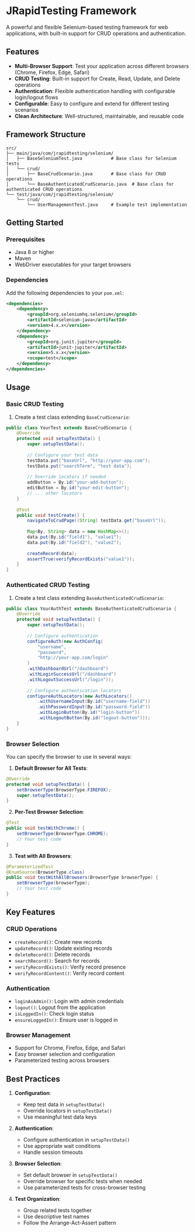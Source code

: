 # JRapidTesting Framework

A powerful and flexible Selenium-based testing framework for web applications, with built-in support for CRUD operations and authentication.

## Features

- **Multi-Browser Support**: Test your application across different browsers (Chrome, Firefox, Edge, Safari)
- **CRUD Testing**: Built-in support for Create, Read, Update, and Delete operations
- **Authentication**: Flexible authentication handling with configurable login/logout flows
- **Configurable**: Easy to configure and extend for different testing scenarios
- **Clean Architecture**: Well-structured, maintainable, and reusable code

## Framework Structure

```
src/
├── main/java/com/jrapidtesting/selenium/
│   ├── BaseSeleniumTest.java           # Base class for Selenium tests
│   └── crud/
│       ├── BaseCrudScenario.java       # Base class for CRUD operations
│       └── BaseAuthenticatedCrudScenario.java  # Base class for authenticated CRUD operations
└── test/java/com/jrapidtesting/selenium/
    └── crud/
        └── UserManagementTest.java     # Example test implementation
```

## Getting Started

### Prerequisites

- Java 8 or higher
- Maven
- WebDriver executables for your target browsers

### Dependencies

Add the following dependencies to your `pom.xml`:

```xml
<dependencies>
    <dependency>
        <groupId>org.seleniumhq.selenium</groupId>
        <artifactId>selenium-java</artifactId>
        <version>4.x.x</version>
    </dependency>
    <dependency>
        <groupId>org.junit.jupiter</groupId>
        <artifactId>junit-jupiter</artifactId>
        <version>5.x.x</version>
        <scope>test</scope>
    </dependency>
</dependencies>
```

## Usage

### Basic CRUD Testing

1. Create a test class extending `BaseCrudScenario`:

```java
public class YourTest extends BaseCrudScenario {
    @Override
    protected void setupTestData() {
        super.setupTestData();
        
        // Configure your test data
        testData.put("baseUrl", "http://your-app.com");
        testData.put("searchTerm", "test data");
        
        // Override locators if needed
        addButton = By.id("your-add-button");
        editButton = By.id("your-edit-button");
        // ... other locators
    }
    
    @Test
    public void testCreate() {
        navigateToCrudPage((String) testData.get("baseUrl"));
        
        Map<By, String> data = new HashMap<>();
        data.put(By.id("field1"), "value1");
        data.put(By.id("field2"), "value2");
        
        createRecord(data);
        assertTrue(verifyRecordExists("value1"));
    }
}
```

### Authenticated CRUD Testing

1. Create a test class extending `BaseAuthenticatedCrudScenario`:

```java
public class YourAuthTest extends BaseAuthenticatedCrudScenario {
    @Override
    protected void setupTestData() {
        super.setupTestData();
        
        // Configure authentication
        configureAuth(new AuthConfig(
            "username",
            "password",
            "http://your-app.com/login"
        )
        .withDashboardUrl("/dashboard")
        .withLoginSuccessUrl("/dashboard")
        .withLogoutSuccessUrl("/login"));
        
        // Configure authentication locators
        configureAuthLocators(new AuthLocators()
            .withUsernameInput(By.id("username-field"))
            .withPasswordInput(By.id("password-field"))
            .withLoginButton(By.id("login-button"))
            .withLogoutButton(By.id("logout-button")));
    }
}
```

### Browser Selection

You can specify the browser to use in several ways:

1. **Default Browser for All Tests**:
```java
@Override
protected void setupTestData() {
    setBrowserType(BrowserType.FIREFOX);
    super.setupTestData();
}
```

2. **Per-Test Browser Selection**:
```java
@Test
public void testWithChrome() {
    setBrowserType(BrowserType.CHROME);
    // Your test code
}
```

3. **Test with All Browsers**:
```java
@ParameterizedTest
@EnumSource(BrowserType.class)
public void testWithAllBrowsers(BrowserType browserType) {
    setBrowserType(browserType);
    // Your test code
}
```

## Key Features

### CRUD Operations

- `createRecord()`: Create new records
- `updateRecord()`: Update existing records
- `deleteRecord()`: Delete records
- `searchRecord()`: Search for records
- `verifyRecordExists()`: Verify record presence
- `verifyRecordContent()`: Verify record content

### Authentication

- `loginAsAdmin()`: Login with admin credentials
- `logout()`: Logout from the application
- `isLoggedIn()`: Check login status
- `ensureLoggedIn()`: Ensure user is logged in

### Browser Management

- Support for Chrome, Firefox, Edge, and Safari
- Easy browser selection and configuration
- Parameterized testing across browsers

## Best Practices

1. **Configuration**:
   - Keep test data in `setupTestData()`
   - Override locators in `setupTestData()`
   - Use meaningful test data keys

2. **Authentication**:
   - Configure authentication in `setupTestData()`
   - Use appropriate wait conditions
   - Handle session timeouts

3. **Browser Selection**:
   - Set default browser in `setupTestData()`
   - Override browser for specific tests when needed
   - Use parameterized tests for cross-browser testing

4. **Test Organization**:
   - Group related tests together
   - Use descriptive test names
   - Follow the Arrange-Act-Assert pattern